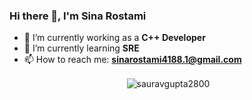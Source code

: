 ### Hi there 👋, I'm Sina Rostami

- 🔭 I’m currently working as a **C++ Developer**
- 🌱 I’m currently learning **SRE**
- 📫 How to reach me: **sinarostami4188.1@gmail.com**


<p align="center">&nbsp;<img align="center" src="https://github-readme-stats.vercel.app/api?username=sina-rostami&show_icons=true&locale=en" alt="sauravgupta2800" /></p>

